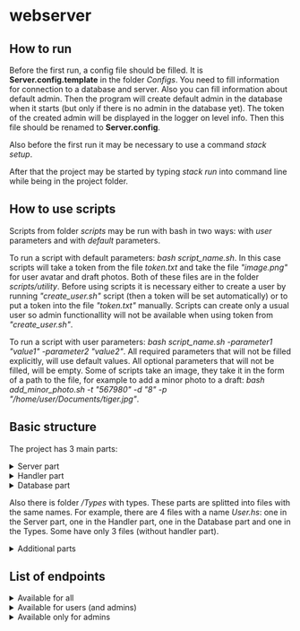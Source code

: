 # webserver

## How to run
Before the first run, a config file should be filled. It is **Server.config.template** in the folder *Configs*. 
You need to fill information for connection to a database and server. 
Also you can fill information about default admin. Then the program will create default admin in the database when it starts (but only if there is no admin in the database yet). The token of the created admin will be displayed in the logger on level info.
Then this file should be renamed to **Server.config**.

Also before the first run it may be necessary to use a command *stack setup*.

After that the project may be started by typing *stack run* into command line while being in the project folder. 

## How to use scripts
Scripts from folder *scripts* may be run with bash in two ways: with *user* parameters and with *default* parameters. 

To run a script with default parameters: *bash script_name.sh*. In this case scripts will take a token from the file *token.txt* and take the file *"image.png"* for user avatar and draft photos. Both of these files are in the folder *scripts/utility*. Before using scripts it is necessary either to create a user by running *"create_user.sh"* script (then a token will be set automatically) or to put a token into the file *"token.txt"* manually. Scripts can create only a usual user so admin functionallity will not be available when using token from *"create_user.sh"*.

To run a script with user parameters: *bash script_name.sh -parameter1 "value1" -parameter2 "value2"*. All required parameters that will not be filled explicitly, will use default values. All optional parameters that will not be filled, will be empty. Some of scripts take an image, they take it in the form of a path to the file, for example to add a minor photo to a draft: *bash add_minor_photo.sh -t "567980" -d "8" -p "/home/user/Documents/tiger.jpg"*. 

## Basic structure 
The project has 3 main parts:
<details>
<summary>Server part</summary>

The file **Server.hs** gets a user request, considers a path and a method within a request and then calls a requested function from one of the server part files. These files are found in the folder */src*.
Each of these functions gets a query and, if necessary, a body of request from the **Server.hs**. Then they try to parse these data using functions from **Utility.hs** and then check if all needed data are presented. If not, they give a negative answer to a user. Otherwise they call functons from *Handler part* or *Database part* and give an answer to a user according to results.
</details>

<details>
<summary>Handler part</summary>

Files from this part are in the folder */Handler*. They get data from the server part and perform actions with a help of *Database part*, then return results to the server part. 
</details>

<details>
<summary>Database part</summary>

This part is responsible for work with database and contains queries to a database. They are stored in the folder */Database/Queries*. They are used to insert, update, delete or get data from a database.
**Connection.hs** is responsible for openning/closing connection to a database.
**Migration.hs** is responsible for applying migrations to a database.
</details>

Also there is folder */Types* with types.
These parts are splitted into files with the same names. For example, there are 4 files with a name *User.hs*: one in the Server part, one in the Handler part, one in the Database part and one in the Types. Some have only 3 files (without handler part). 

<details>
<summary>Additional parts</summary>

- *Scripts* contains sh scripts with curl requests in main folder and additional utility scripts in *utility* folder. 

- *DatabaseMigrations* contains sql files that needed to make migrations.

- *Test* contains tests for the Handler part.
</details>

## List of endpoints

<details>
<summary> Available for all </summary>

- POST /users 
    * Create a user
    * Required parameters: 
        * name
        * surname
        * login
        * password
    * Also there *may* be an image "avatar"
    * Return a token in case of success

- /tokens 
    * Make a new token
    * Required parameters:
        * login
        * password
    * Return a new token in case of success

- GET /images
    * Get an image
    * Required parameters:
        * image_id
    * Return an image in case of success

- GET /tags 
    * Get a tag or tags
    * Required parameters: none
    * Optional parameters:
        * tag_id
        * limit
        * offset
    * Limit and offset matter only when getting a list of tags
    * Return a tag if there is "tag_id" parameter or a list of tags otherwise in case of success

- GET /categories
    * Get a category or categories
    * Required parameters: none
    * Optional parameters:
        * category_id
        * limit
        * offset
    * Limit and offset matter only when getting a list of categories
    * Return a category if there is "category_id" parameter or a list of categories otherwise in case of success

- GET /posts
    * Get posts
    * Required parameters: none
    * Optional parameters:
        * author_name
        * category_id
        * tag
        * tag_id
        * tag_in
        * tag_all
        * post_name
        * text
        * substring
        * date_after
        * date_at
        * date_before
        * sort_by
        * offset
        * limit
    * "sort_by" can be: "by_date" / "by_author" / "by_category" / "by_photos_number"
    * "tag_in" and "tag_all" can have several values, they should be separated by ","
    * Return all posts (max at a time = 10) if there are no optional parameters. Return posts (max at a time = 10 or less if there is a limit parameter) only with corresponding parameters if there are optional paramaters. Return no post if there are no posts with such optional parameters

- GET /comments
    * Get comments to a post
    * Required parameters:
        * post_id
    * Optional parameters:
        * limit
        * offset
    * Return a list of comments to a post in case of success
</details>

<details>
<summary>Available for users (and admins)</summary>

- GET /users
    * Get a user
    * Required parameters:
        * token
    * Return a user in case of success

- POST users/avatar
    * Add an avatar to a user (or change it in case there is already an avatar)
    * Required parameters: an image "avatar"
    * Return nothing in case of success

- POST /comments
    * Create a comment to a post
    * Required parameters:
        * token
        * post_id
        * text
    * Return nothing in case of success

- GET /drafts
    * Get a draft
    * Required parameters:
        * token
        * draft_id
    * Return a draft in case of success

- GET /drafts/id
    * Get all draft id by this author
    * Required parameters:
        * token 
    * Optional parameters:
        * limit
        * offset
    * Return a list of draft id by the author in case of success

- POST /drafts
    * Create a draft
    * Required parameters:
        * token
        * category_id
        * description
        * name
    * Optional parameters:
        * tag_id
    * Also there *may* be an image "main_photo"
    * "tag_id" can have serveral values, they should be separated by ","
    * Return a draft id in case of success

- PUT /drafts
    * Edit a draft
    * Required parameters:
        * token
        * draft_id
    * Optional parameters:
        * category_id
        * tag_id
        * name
        * description
    * Also there may be an image "main_photo"
    * "tag_id" can have serveral values, they should be separated by ","
    * Return nothing in case of success

- DELETE /drafts
    * Delete a draft
    * Required parameters:
        * token
        * draft_id
    * Return nothing in case of success

- POST drafts/minor_photo
    * Add a minor photo to a draft
    * Required parameters:
        * token
        * draft_id
    * Also there should be an image "minor_photo"
    * Return nothing in case of success

- DELETE drafts/minor_photo
    * Delete a minor photo from a draft
    * Required parameters:
        * token
        * draft_id
        * minor_photo_id
    * Return nothing in case of success

- /publish
    * Make a post from a draft or if a post already exists then update it
    * Required parameters:
        * token
        * draft_id
    * Return nothing in case of success
</details>

<details>
<summary>Available only for admins</summary>

- DELETE /users
    * Delete a user
    * Required parameters:
        * token
        * user_id
    * Return nothing in case of success

- POST /authors
    * Create an author
    * Required parameters:
        * token
        * user_id
        * description
    * Return nothing in case of success

- PUT /authors
    * Edit an author
    * Required parameters:
        * token
        * author_id
        * description
    * Return nothing in case of success

- GET /authors
    * Get an author
    * Required parameters:
        * token
        * author_id
    * Return an author in case of success

- DELETE /authors
    * Delete an author
    * Required parameters:
        * token
        * author_id
    * Return nothing in case of success

- POST /tags
    * Create a tag
    * Required parameters:
        * token
        * name
    * Return nothing in case of success

- PUT /tags
    * Edit a tag
    * Required parameters:
        * token
        * tag_id
        * name
    * Return nothing in case of success

- DELETE /tags
    * Delete a tag
    * Required parameters:
        * token
        * tag_id
    * Return nothing in case of success

- POST /categories
    * Create a category
    * Required parameters:
        * token
        * name
    * Optional parameters:
        * parent_id
    * Return nothing in case of success

- PUT /categories 
    * Edit a category
    * Required parameters:
        * token
        * category_id
    * Optional parameters:
        * parent_id
        * name
    * Return nothing in case of success

- DELETE /categories
    * Delete a category
    * Required parameters:
        * token
        * category_id
    * Return nothing in case of success

- DELETE /comments
    * Delete a comment
    * Required parameters:
        * token
        * comment_id
    * Return nothing in case of success
</details>